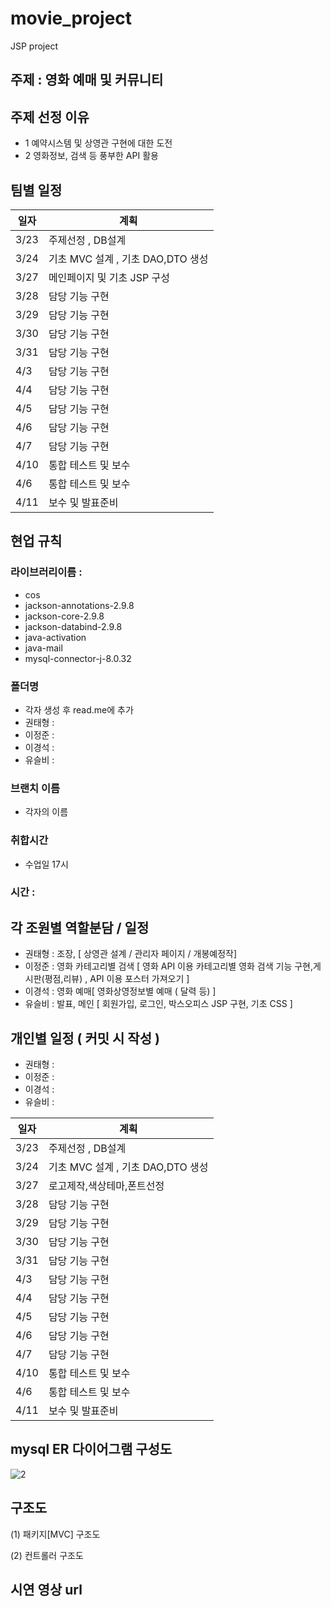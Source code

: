 # movie_project

JSP project


## 주제 : 영화 예매 및 커뮤니티


## 주제 선정 이유
* 1 예약시스템 및 상영관 구현에 대한 도전
* 2 영화정보, 검색 등 풍부한 API 활용


## 팀별 일정

| 일자 | 계획 |
|---|---|
| 3/23 | 주제선정 , DB설계 |
| 3/24 | 기초 MVC 설계 , 기초 DAO,DTO 생성 |
| 3/27 | 메인페이지 및 기초 JSP 구성 |
| 3/28 | 담당 기능 구현 |
| 3/29 | 담당 기능 구현 |
| 3/30 | 담당 기능 구현 |
| 3/31 | 담당 기능 구현 |
| 4/3 | 담당 기능 구현 |
| 4/4 | 담당 기능 구현 |
| 4/5 | 담당 기능 구현 |
| 4/6  | 담당 기능 구현 |
| 4/7 | 담당 기능 구현 |
| 4/10 | 통합 테스트 및 보수 |
| 4/6 | 통합 테스트 및 보수 |
| 4/11 | 보수 및 발표준비 |

## 현업 규칙

### 라이브러리이름 : 
* cos
* jackson-annotations-2.9.8
* jackson-core-2.9.8
* jackson-databind-2.9.8
* java-activation
* java-mail
* mysql-connector-j-8.0.32
### 폴더명
* 각자 생성 후 read.me에 추가
* 권태형 : 
* 이정준 : 
* 이경석 : 
* 유슬비 : 
### 브랜치 이름
* 각자의 이름
### 취합시간
* 수업일 17시
### 시간 : 

## 각 조원별 역할분담 / 일정

* 권태형 : 조장, [ 상영관 설계 / 관리자 페이지 / 개봉예정작]
* 이정준 : 영화 카테고리별 검색 [ 영화 API 이용 카테고리별 영화 검색 기능 구현,게시판(평점,리뷰) ,  API 이용 포스터 가져오기 ]
* 이경석 : 영화 예매[ 영화상영정보별 예매 ( 달력 등) ] 
* 유슬비 : 발표, 메인 [ 회원가입, 로그인, 박스오피스 JSP 구현, 기초 CSS ]

## 개인별 일정 ( 커밋 시 작성 )
* 권태형 : 
* 이정준 : 
* 이경석 :
* 유슬비 : 

| 일자 | 계획 |
|---|---|
| 3/23 | 주제선정 , DB설계 |
| 3/24 | 기초 MVC 설계 , 기초 DAO,DTO 생성 |
| 3/27 | 로고제작,색상테마,폰트선정 |
| 3/28 | 담당 기능 구현 |
| 3/29 | 담당 기능 구현 |
| 3/30 | 담당 기능 구현 |
| 3/31 | 담당 기능 구현 |
| 4/3 | 담당 기능 구현 |
| 4/4 | 담당 기능 구현 |
| 4/5 | 담당 기능 구현 |
| 4/6  | 담당 기능 구현 |
| 4/7 | 담당 기능 구현 |
| 4/10 | 통합 테스트 및 보수 |
| 4/6 | 통합 테스트 및 보수 |
| 4/11 | 보수 및 발표준비 |

## mysql ER 다이어그램 구성도

![2](https://user-images.githubusercontent.com/67307023/227147076-d9655d02-a02a-4a42-9891-06af378b56f8.png)




## 구조도


(1) 패키지[MVC] 구조도




(2) 컨트롤러 구조도



## 시연 영상 url



